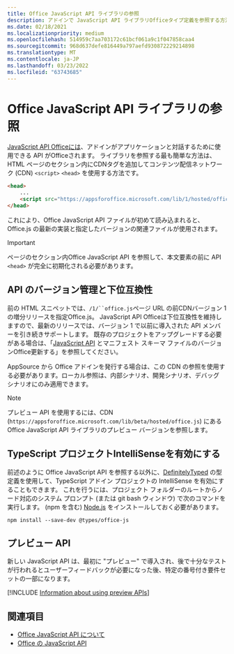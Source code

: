 ```yaml
---
title: Office JavaScript API ライブラリの参照
description: アドインで JavaScript API ライブラリOfficeタイプ定義を参照する方法について説明します。
ms.date: 02/18/2021
ms.localizationpriority: medium
ms.openlocfilehash: 514959c7aa703172c61bcf061a9c1f047858caa4
ms.sourcegitcommit: 968d637defe816449a797aefd930872229214898
ms.translationtype: MT
ms.contentlocale: ja-JP
ms.lasthandoff: 03/23/2022
ms.locfileid: "63743685"
---
```

# <a name="referencing-the-office-javascript-api-library"></a>Office JavaScript API ライブラリの参照

[JavaScript API Officeには](../reference/javascript-api-for-office.md)、アドインがアプリケーションと対話するために使用できる API がOfficeされます。 ライブラリを参照する最も簡単な方法は、HTML ページのセクション内にCDNタグを追加してコンテンツ配信ネットワーク (CDN) `<script>` `<head>` を使用する方法です。

```html
<head>
    ...
    <script src="https://appsforoffice.microsoft.com/lib/1/hosted/office.js" type="text/javascript"></script>
</head>
```

これにより、Office JavaScript API ファイルが初めて読み込まれると、Office.js の最新の実装と指定したバージョンの関連ファイルが使用されます。

> [!IMPORTANT]
> ページのセクション内Office JavaScript API を参照して、本文要素の前に API `<head>` が完全に初期化される必要があります。

## <a name="api-versioning-and-backward-compatibility"></a>API のバージョン管理と下位互換性

前の HTML スニペットでは、`/1/``office.js`ページ URL の前CDNバージョン 1 の増分リリースを指定Office.js。 JavaScript API Officeは下位互換性を維持しますので、最新のリリースでは、バージョン 1 で以前に導入された API メンバーを引き続きサポートします。 既存のプロジェクトをアップグレードする必要がある場合は、「[JavaScript API](update-your-javascript-api-for-office-and-manifest-schema-version.md) とマニフェスト スキーマ ファイルのバージョンOffice更新する」を参照してください。 

AppSource から Office アドインを発行する場合は、この CDN の参照を使用する必要があります。ローカル参照は、内部シナリオ、開発シナリオ、デバッグ シナリオにのみ適用できます。

> [!NOTE]
> プレビュー API を使用するには、CDN (`https://appsforoffice.microsoft.com/lib/beta/hosted/office.js`) にある Office JavaScript API ライブラリのプレビュー バージョンを参照します。

## <a name="enabling-intellisense-for-a-typescript-project"></a>TypeScript プロジェクトIntelliSenseを有効にする

前述のように Office JavaScript API を参照する以外に、[DefinitelyTyped](https://github.com/DefinitelyTyped/DefinitelyTyped/tree/master/types/office-js) の型定義を使用して、TypeScript アドイン プロジェクトの IntelliSense を有効にすることもできます。 これを行うには、プロジェクト フォルダーのルートからノード対応のシステム プロンプト (または git bash ウィンドウ) で次のコマンドを実行します。 (npm を含む) [Node.js](https://nodejs.org) をインストールしておく必要があります。

```command&nbsp;line
npm install --save-dev @types/office-js
```

## <a name="preview-apis"></a>プレビュー API

新しい JavaScript API は、最初に "プレビュー" で導入され、後で十分なテストが行われるとユーザーフィードバックが必要になった後、特定の番号付き要件セットの一部になります。

[!INCLUDE [Information about using preview APIs](../includes/using-preview-apis-host.md)]

## <a name="see-also"></a>関連項目

- [Office JavaScript API について](understanding-the-javascript-api-for-office.md)
- [Office の JavaScript API](../reference/javascript-api-for-office.md)
